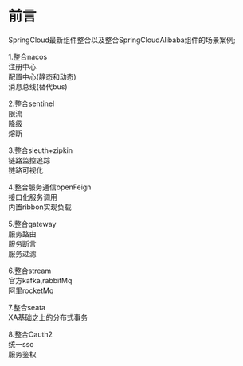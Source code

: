 # 前言 #

SpringCloud最新组件整合以及整合SpringCloudAlibaba组件的场景案例;

1.整合nacos  
注册中心  
配置中心(静态和动态)  
消息总线(替代bus)

2.整合sentinel  
限流  
降级  
熔断

3.整合sleuth+zipkin  
链路监控追踪  
链路可视化

4.整合服务通信openFeign  
接口化服务调用  
内置ribbon实现负载

5.整合gateway  
服务路由  
服务断言  
服务过滤

6.整合stream  
官方kafka,rabbitMq  
阿里rocketMq

7.整合seata  
XA基础之上的分布式事务

8.整合Oauth2  
统一sso  
服务鉴权
